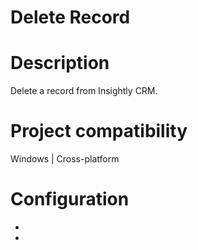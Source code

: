 ﻿# Delete Record

# Description

Delete a record from Insightly CRM.

# Project compatibility

Windows | Cross-platform

# Configuration

* 
*

